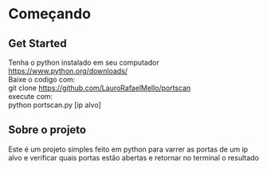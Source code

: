# Começando
## Get Started
Tenha o python instalado em seu computador<br/>
https://www.python.org/downloads/<br/>
Baixe o codigo com:<br/>
git clone https://github.com/LauroRafaelMello/portscan<br/>
execute com:<br/>
python portscan.py [ip alvo]<br/>

## Sobre o projeto
Este é um projeto simples feito em python para varrer as portas de um ip alvo e verificar quais portas estão abertas e retornar no terminal o resultado
